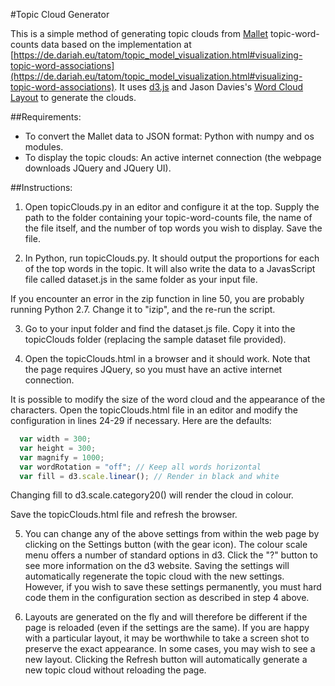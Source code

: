 #Topic Cloud Generator

This is a simple method of generating topic clouds from [Mallet](http://mallet.cs.umass.edu/index.php) topic-word-counts data based on the implementation at [https://de.dariah.eu/tatom/topic_model_visualization.html#visualizing-topic-word-associations](https://de.dariah.eu/tatom/topic_model_visualization.html#visualizing-topic-word-associations). It uses [d3.js](http://d3js.org/) and Jason Davies's [Word Cloud Layout](https://github.com/jasondavies/d3-cloud) to generate the clouds.

##Requirements:

* To convert the Mallet data to JSON format: Python with numpy and os modules.
* To display the topic clouds: An active internet connection (the webpage downloads JQuery and JQuery UI).

##Instructions:
1. Open topicClouds.py in an editor and configure it at the top. Supply the path to the folder containing your topic-word-counts file, the name of the file itself, and the number of top words you wish to display. Save the file.

2. In Python, run topicClouds.py. It should output the proportions for each of the top words in the topic. It will also write the data to a JavasScript file called dataset.js in the same folder as your input file.

  If you encounter an error in the zip function in line 50, you are probably running Python 2.7. Change it to "izip", and the re-run the script.

3. Go to your input folder and find the dataset.js file. Copy it into the topicClouds folder (replacing the sample dataset file provided).

4. Open the topicClouds.html in a browser and it should work. Note that the page requires JQuery, so you must have an active internet connection.

  It is possible to modify the size of the word cloud and the appearance of the characters. Open the topicClouds.html file in an editor and modify the configuration in lines 24-29 if necessary. Here are the defaults:

  ```JavaScript
    var width = 300;
    var height = 300;
    var magnify = 1000;
    var wordRotation = "off"; // Keep all words horizontal
    var fill = d3.scale.linear(); // Render in black and white
  ```
  
  Changing fill to d3.scale.category20() will render the cloud in colour.

  Save the topicClouds.html file and refresh the browser.

5. You can change any of the above settings from within the web page by clicking on the Settings button (with the gear icon). The colour scale menu offers a number of standard options in d3. Click the "?" button to see more information on the d3 website. Saving the settings will automatically regenerate the topic cloud with the new settings. However, if you wish to save these settings permanently, you must hard code them in the configuration section as described in step 4 above.

6. Layouts are generated on the fly and will therefore be different if the page is reloaded (even if the settings are the same). If you are happy with a particular layout, it may be worthwhile to take a screen shot to preserve the exact appearance. In some cases, you may wish to see a new layout. Clicking the Refresh button will automatically generate a new topic cloud without reloading the page.
